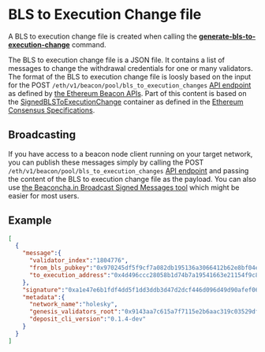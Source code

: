 # BLS to Execution Change file

A BLS to execution change file is created when calling the **[generate-bls-to-execution-change](generate_bls_to_execution_change.md)** command.

The BLS to execution change file is a JSON file. It contains a list of messages to change the withdrawal credentials for one or many validators. The format of the BLS to execution change file is loosly based on the input for the POST `/eth/v1/beacon/pool/bls_to_execution_changes` [API endpoint](https://ethereum.github.io/beacon-APIs/#/Beacon/submitPoolBLSToExecutionChange) as defined by [the Ethereum Beacon APIs](https://github.com/ethereum/beacon-APIs). Part of this content is based on the [SignedBLSToExecutionChange](https://github.com/ethereum/consensus-specs/blob/dev/specs/capella/beacon-chain.md#signedblstoexecutionchange) container as defined in the [Ethereum Consensus Specifications](https://github.com/ethereum/consensus-specs/).

## Broadcasting

If you have access to a beacon node client running on your target network, you can publish these messages simply by calling the POST `/eth/v1/beacon/pool/bls_to_execution_changes` [API endpoint](https://ethereum.github.io/beacon-APIs/#/Beacon/submitPoolBLSToExecutionChange) and passing the content of the BLS to execution change file as the payload. You can also use [the Beaconcha.in Broadcast Signed Messages tool](https://beaconcha.in/tools/broadcast) which might be easier for most users.

## Example
```JSON
[
  {
    "message":{
      "validator_index":"1804776",
      "from_bls_pubkey":"0x970245df5f9cf7a082db195136a3066412b62e8bf04e21d7c3408d7fb36f34f20c4cb0883e798b82523b466f7a61c838",
      "to_execution_address":"0x4d496ccc28058b1d74b7a19541663e21154f9c84"
    },
    "signature":"0xa1e47e6b1fdf4dd5f1dd3ddb3d47d2dcf446d096d49d90afef06a38dc02fba6b4d16d1dc1184c791e54666dabb8bdedd0660bc9bb3bc5d0e592eaf5f0c978cca4fcafe4037672940d6f1a44d2a33503c30cb98ca695979b1de9e321a8a694bc2",
    "metadata":{
      "network_name":"holesky",
      "genesis_validators_root":"0x9143aa7c615a7f7115e2b6aac319c03529df8242ae705fba9df39b79c59fa8b1",
      "deposit_cli_version":"0.1.4-dev"
    }
  }
]
```